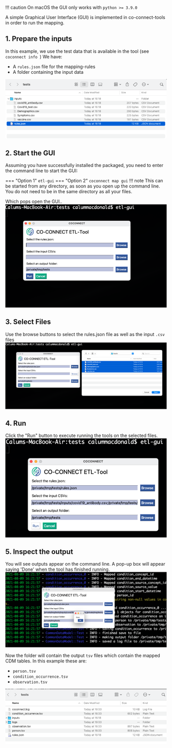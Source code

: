 !!! caution
    On macOS the GUI only works with `python >= 3.9.0`

A simple Graphical User Interface (GUI) is implemented in co-connect-tools in order to run the mapping.


## 1. Prepare the inputs

In this example, we use the test data that is available in the tool (see `coconnect info `)
We have:  

* A `rules.json` file for the mapping-rules  
* A folder containing the input data  

![](../../images/gui_files.png)

## 2. Start the GUI

Assuming you have successfully installed the packaged, you need to enter the command line to start the GUI:

=== "Option 1" 
    ```
    etl-gui
    ```
=== "Option 2" 
    ```
    coconnect map gui
    ```
!!! note
    This can be started from any directory, as soon as you open up the command line. You do not need to be in the same directory as all your files.


Which pops open the GUI..
![](../../images/gui_1.png)

## 3. Select Files

Use the browse buttons to select the rules.json file as well as the input `.csv` files
![](../../images/gui_2.png)

## 4. Run

Click the "Run" button to execute running the tools on the selected files. 
![](../../images/gui_3.png)

## 5. Inspect the output

You will see outputs appear on the command line. A pop-up box will appear saying 'Done' when the tool has finished running.
![](../../images/gui_4.png)

Now the folder will contain the output `tsv` files which contain the mapped CDM tables. In this example these are:  

* `person.tsv`  
* `condition_occurrence.tsv`  
* `observation.tsv`  

![](../../images/gui_out.png)

